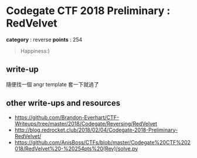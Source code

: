 # Codegate CTF 2018 Preliminary : RedVelvet

**category** : reverse
**points** : 254

> Happiness:)

## write-up

隨便找一個 angr template 套一下就過了

## other write-ups and resources

* https://github.com/Brandon-Everhart/CTF-Writeups/tree/master/2018/Codegate/Reversing/RedVelvet
* http://blog.redrocket.club/2018/02/04/Codegate-2018-Preliminary-RedVelvet/
* https://github.com/AnisBoss/CTFs/blob/master/Codegate%20CTF%202018/RedVelvet%20-%20254pts%20(Rev)/solve.py
